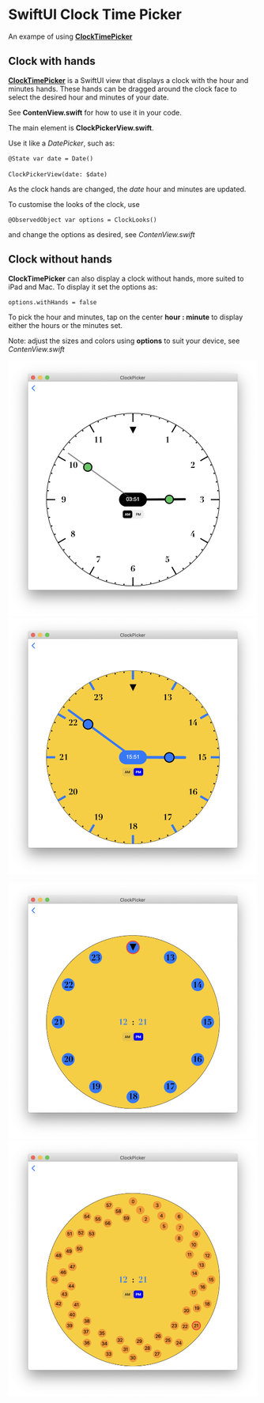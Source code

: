 
# SwiftUI Clock Time Picker


An exampe of using [**ClockTimePicker**](https://github.com/workingDog/ClockTimePicker)


## Clock with hands

[**ClockTimePicker**](https://github.com/workingDog/ClockTimePicker) is a SwiftUI view that displays a clock with the hour and minutes hands.
These hands can be dragged around the clock face to select the desired hour and minutes of your date.

See **ContenView.swift** for how to use it in your code.

The main element is **ClockPickerView.swift**.

Use it like a *DatePicker*, such as:

    @State var date = Date()
    
    ClockPickerView(date: $date)

As the clock hands are changed, the *date* hour and minutes are updated.

To customise the looks of the clock, use 

    @ObservedObject var options = ClockLooks()
    
and change the options as desired, see  *ContenView.swift*
    
## Clock without hands

**ClockTimePicker** can also display a clock without hands, more suited to iPad and Mac. To display it set the options as:

    options.withHands = false    

To pick the hour and minutes, tap on the center **hour : minute** to display either the hours or the minutes set.

Note: adjust the sizes and colors using **options** to suit your device, see  *ContenView.swift*

![im01](Images/picture1.png)  ![im03](Images/picture3.png) 


![im04](Images/picture4.png)   ![im05](Images/picture5.png)  

